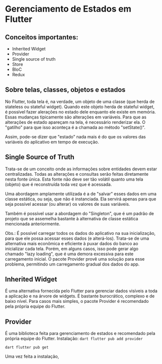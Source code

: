 # Gerenciamento de Estados em Flutter
## Conceitos importantes:
* Inherited Widget
* Provider
* Single source of truth
* Store
* BloC
* Redux

## Sobre telas, classes, objetos e estados
No Flutter, toda tela é, na verdade, um objeto de uma classe (que herda de stateless ou stateful widget).
Quando este objeto herda de stateful widget, é possível fazer alerações no estado dele enquanto ele existe em memória.
Essas mudanças tipicamente são alterações em variáveis.
Para que as alterações de estado apareçam na tela, é necessário renderizar ela. O "gatilho" para que isso aconteça é a chamada ao método "setState()".

Assim, pode-se dizer que "estado" nada mais é do que os valores das variáveis do aplicativo em tempo de execução. 

## Single Source of Truth
Trata-se de um conceito onde as informações sobre entidades devem estar centralizadas. Todas as alterações e consultas serão feitas diretamente nesta fonte única.
Esta fonte não deve ser tão volátil quanto uma tela (objeto) que é reconstruída toda vez que é acessada.

Uma abordagem amplamente utilizada é a de "salvar" esses dados em uma classe estática, ou seja, que não é instanciada.
Ela servirá apenas para que seja possível acessar (ou alterar) os valores de suas variáveis.

Também é possível usar a abordagem do "Singleton", que é um padrão de projeto que se assemelha bastante à alternativa de classe estática mencionada anteriormente.

Obs.: 
É possível carregar todos os dados do aplicativo na sua inicialização, para que ele possa acessar esses dados (e alterá-los).
Trata-se de uma alternativa mais econômica e eficiente à puxar dados do banco ao inicializar cada tela.
Porém, em alguns casos, isso pode gerar algo chamado "lazy loading", que é uma demora excessiva para este carregamento inicial.
O pacote Provider provê uma solução para esse problema, permitindo um carregamento gradual dos dados do app.

## Inherited Widget
É uma alternativa fornecida pelo Flutter para gerenciar dados visíveis a toda a aplicação e na árvore de widgets. É bastante burocrático, complexo e de baixo nível.
Para casos mais simples, o pacote Provider é recomendado pela própria equipe do Flutter.

## Provider
É uma biblioteca feita para gerenciamento de estados e recomendado pela própria equipe do Flutter.
Instalação:
```dart flutter pub add provider```

```dart flutter pub get```

Uma vez feita a instalação, 